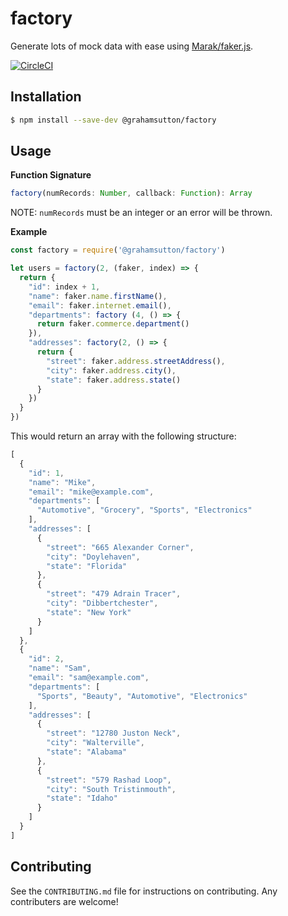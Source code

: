 # factory
Generate lots of mock data with ease using [Marak/faker.js](https://github.com/Marak/faker.js).

[![CircleCI](https://circleci.com/gh/grahamsutton/factory/tree/master.svg?style=svg)](https://circleci.com/gh/grahamsutton/factory/tree/master)

## Installation

```sh
$ npm install --save-dev @grahamsutton/factory
```

## Usage

**Function Signature**

```js
factory(numRecords: Number, callback: Function): Array
```

NOTE: `numRecords` must be an integer or an error will be thrown.

**Example**

```js
const factory = require('@grahamsutton/factory')

let users = factory(2, (faker, index) => {
  return {
    "id": index + 1,
    "name": faker.name.firstName(),
    "email": faker.internet.email(),
    "departments": factory (4, () => {
      return faker.commerce.department()
    }),
    "addresses": factory(2, () => {
      return {
        "street": faker.address.streetAddress(),
        "city": faker.address.city(),
        "state": faker.address.state()
      }
    })
  }
})
```

This would return an array with the following structure:

```js
[
  {
    "id": 1,
    "name": "Mike",
    "email": "mike@example.com",
    "departments": [
      "Automotive", "Grocery", "Sports", "Electronics"
    ],
    "addresses": [
      {
        "street": "665 Alexander Corner",
        "city": "Doylehaven",
        "state": "Florida"
      },
      {
        "street": "479 Adrain Tracer",
        "city": "Dibbertchester",
        "state": "New York"
      }
    ]
  },
  {
    "id": 2,
    "name": "Sam",
    "email": "sam@example.com",
    "departments": [
      "Sports", "Beauty", "Automotive", "Electronics"
    ],
    "addresses": [
      {
        "street": "12780 Juston Neck",
        "city": "Walterville",
        "state": "Alabama"
      },
      {
        "street": "579 Rashad Loop",
        "city": "South Tristinmouth",
        "state": "Idaho"
      }
    ]
  }
]
```

## Contributing

See the `CONTRIBUTING.md` file for instructions on contributing. Any contributers are welcome!
